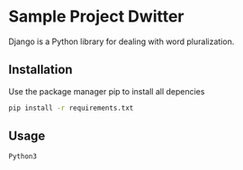 # Sample Project Dwitter

Django is a Python library for dealing with word pluralization.

## Installation

Use the package manager pip to install all depencies

```bash
pip install -r requirements.txt
```

## Usage

```python
Python3 
